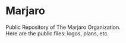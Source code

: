 # Marjaro

Public Repository of The Marjaro Organization.\
Here are the public files: logos, plans, etc.